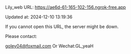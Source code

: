 Lily_web URL: https://ae6d-61-165-102-156.ngrok-free.app

Updated at: 2024-12-10 13:19:36

If you cannot open this URL, the server might be down.

Please contact: 

goley04@foxmail.com Or Wechat:GL_yeaH